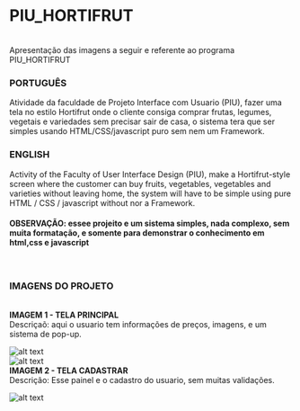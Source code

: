 # PIU_HORTIFRUT
<br>
Apresentação das imagens a seguir e referente ao programa PIU_HORTIFRUT
<br>
<h3>PORTUGUÊS</h3>
Atividade da faculdade de Projeto Interface com Usuario (PIU), fazer uma tela no estilo Hortifrut onde o cliente consiga comprar frutas, legumes, vegetais e variedades sem precisar sair de casa, o sistema tera que ser simples usando HTML/CSS/javascript puro sem nem um Framework.
<br>
<h3>ENGLISH</h3>
Activity of the Faculty of User Interface Design (PIU), make a Hortifrut-style screen where the customer can buy fruits, vegetables, vegetables and varieties without leaving home, the system will have to be simple using pure HTML / CSS / javascript without nor a Framework.
<br>
<h4>OBSERVAÇÃO: essee projeito e um sistema simples, nada complexo, sem muita formatação, e somente para demonstrar o conhecimento em html,css e javascript</h4>
<br>
<h3>IMAGENS DO PROJETO</h3>
<br>
<b>IMAGEM 1 - TELA PRINCIPAL</b><br>
Descriçaõ: aqui o usuario tem informações de preços, imagens, e um sistema de pop-up.<br>

![alt text](https://github.com/LeonardoMachado30/PIU_HORTIFRUT/blob/master/IMG/1.png)
<br>
![alt text](https://github.com/LeonardoMachado30/PIU_HORTIFRUT/blob/master/IMG/2.png)
<br>
<b>IMAGEM 2 - TELA CADASTRAR</b><br>
Descrição: Esse painel e o cadastro do usuario, sem muitas validações.<br>

![alt text](https://github.com/LeonardoMachado30/PIU_HORTIFRUT/blob/master/IMG/3.png)
